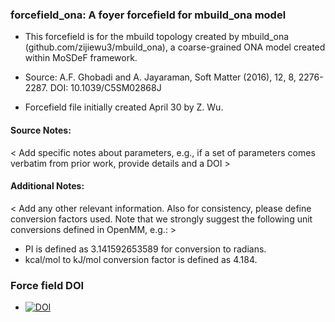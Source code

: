 ### forcefield_ona: A foyer forcefield for mbuild_ona model
 * This forcefield is for the mbuild topology created by mbuild_ona (github.com/zijiewu3/mbuild_ona), a coarse-grained ONA model created within MoSDeF framework. 

 * Source: A.F. Ghobadi and A. Jayaraman, Soft Matter (2016), 12, 8, 2276-2287. DOI: 10.1039/C5SM02868J 

 * Forcefield file initially created April 30 by Z. Wu.

#### Source Notes:
< Add specific notes about parameters, e.g., if a set of parameters comes verbatim from prior work, provide details and a DOI >

#### Additional Notes:
< Add any other relevant information. Also for consistency, please define conversion factors used. 
Note that we strongly suggest the following unit conversions defined in OpenMM, e.g.: >
 * PI is defined as 3.141592653589 for conversion to radians.
 * kcal/mol to kJ/mol conversion factor is defined as 4.184.
 
### Force field DOI
  * [![DOI](https://zenodo.org/badge/DOI/10.5281/zenodo.3831433.svg)](https://doi.org/10.5281/zenodo.3831433)


